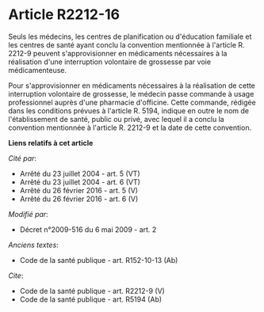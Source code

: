 # Article R2212-16

Seuls les médecins, les centres de planification ou d'éducation familiale et les centres de santé ayant conclu la convention
mentionnée à l'article R. 2212-9 peuvent s'approvisionner en médicaments nécessaires à la réalisation d'une interruption
volontaire de grossesse par voie médicamenteuse. 

Pour s'approvisionner en médicaments nécessaires à la réalisation de cette interruption volontaire de grossesse, le médecin
passe commande à usage professionnel auprès d'une pharmacie d'officine. Cette commande, rédigée dans les conditions prévues à
l'article R. 5194, indique en outre le nom de l'établissement de santé, public ou privé, avec lequel il a conclu la
convention mentionnée à l'article R. 2212-9 et la date de cette convention.

**Liens relatifs à cet article**

_Cité par_:

  - Arrêté du 23 juillet 2004 - art. 5 (VT)
  - Arrêté du 23 juillet 2004 - art. 6 (VT)
  - Arrêté du 26 février 2016 - art. 5 (V)
  - Arrêté du 26 février 2016 - art. 6 (V)

_Modifié par_:

  - Décret n°2009-516 du 6 mai 2009 - art. 2

_Anciens textes_:

  - Code de la santé publique - art. R152-10-13 (Ab)

_Cite_:

  - Code de la santé publique - art. R2212-9 (V)
  - Code de la santé publique - art. R5194 (Ab)
